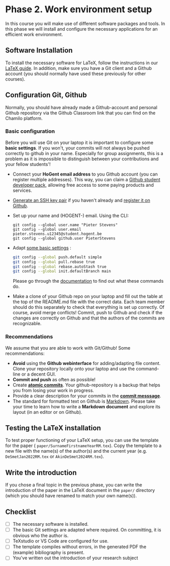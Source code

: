# Phase 2. Work environment setup

In this course you will make use of different software packages and tools. In this phase we will install and configure the necessary applications for an efficient work environment.

## Software Installation

To install the necessary software for LaTeX, follow the instructions in our [LaTeX guide](https://hogenttin.github.io/latex-hogent-gids/). In addition, make sure you have a Git client and a Github account (you should normally have used these previously for other courses).

## Configuration Git, Github

Normally, you should have already made a Github-account and personal Github repository via the Github Classroom link that you can find on the Chamilo platform.

### Basic configuration

Before you will use Git on your laptop it is important to configure some **basic settings**. If you won't, your commits will not always be pushed correctly to github in your name. Especially for group assignments, this is a problem as it is impossible to distinguish between your contributions and your fellow students'!

- Connect your **HoGent email address** to you Github account (you can register multiple addresses). This way, you can claim a [Github student developer pack](https://education.github.com/pack), allowing free access to some paying products and services.
- [Generate an SSH key pair](https://docs.github.com/en/authentication/connecting-to-github-with-ssh/generating-a-new-ssh-key-and-adding-it-to-the-ssh-agent) if you haven't already and [register it on Github](https://docs.github.com/en/authentication/connecting-to-github-with-ssh/adding-a-new-ssh-key-to-your-github-account).
- Set up your name and (HOGENT-) email. Using the CLI:

    ```console
    git config --global user.name "Pieter Stevens"
    git config --global user.email pieter.stevens.u12345@student.hogent.be
    git config --global github.user PieterStevens
    ```

- Adapt [some basic settings](https://git-scm.com/book/en/v2/Customizing-Git-Git-Configuration) :

    ```bash
    git config --global push.default simple
    git config --global pull.rebase true
    git config --global rebase.autoStash true
    git config --global init.defaultBranch main
    ```

    Please go through the [documentation](https://git-scm.com/book/en/v2/Customizing-Git-Git-Configuration) to find out what these commands do.

- Make a clone of your Github repo on your laptop and fill out the table at the top of the README.md file with the correct data. Each team member should do this separately to check that everything is set up correctly. Of course, avoid merge conflicts! Commit, push to Github and check if the changes are correctly on Github and that the authors of the commits are recognizable.

### Recommendations

We assume that you are able to work with Git/Github! Some recommendations:

- **Avoid** using the **Github webinterface** for adding/adapting file content. Clone your repository locally onto your laptop and use the command-line or a decent GUI.
- **Commit and push** as often as possible!
- Create [**atomic commits**](https://dev.to/cbillowes/why-i-create-atomic-commits-in-git-kfi). Your github-repository is a backup that helps you from losing your work in progress.
- Provide a clear description for your commits in the [**commit messsage**](https://cbea.ms/git-commit/).
- The standard for formatted text on Github is [Markdown](https://docs.github.com/en/get-started/writing-on-github/getting-started-with-writing-and-formatting-on-github/basic-writing-and-formatting-syntax). Please take your time to learn how to write a **Markdown document** and explore its layout (in an editor or on Github).

## Testing the LaTeX installation

To test proper functioning of your LaTeX setup, you can use the template for the paper ( `paper/SurnameFirstnameYearRM.tex`). Copy the template to a new file with the name(s) of the author(s) and the current year (e.g. `DeSmetJan2022RM.tex` or `AkinDeSmet2024RM.tex`).

## Write the introduction

If you chose a final topic in the previous phase, you can write the introduction of the paper in the LaTeX document in the `paper/` directory (which you should have renamed to match your own name(s)).

## Checklist

- [ ] The necessary software is installed.
- [ ] The basic Git settings are adapted where required. On committing, it is obvious who the author is. 
- [ ] TeXstudio or VS Code are configured for use.
- [ ] The template compiles without errors, in the generated PDF the (example) bibliography is present.
- [ ] You've written out the introduction of your research subject
